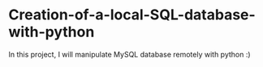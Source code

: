 # Creation-of-a-local-SQL-database-with-python
In this project, I will manipulate MySQL database remotely with python :)
